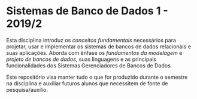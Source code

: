 # Sistemas de Banco de Dados 1 - 2019/2

Esta disciplina introduz os *conceitos fundamentais* necessários para projetar, usar e implementar os sistemas de bancos de dados relacionais e suas aplicações. Aborda com ênfase os *fundamentos da modelagem* e *projeto de bancos de dados*, suas linguagens e as principais funcionalidades dos Sistemas Gerenciadores de Bancos de Dados.

Este repositório visa manter tudo o que for produzido durante o semestre na disciplina e auxiliar futuros alunos que necessitem de fonte de pesquisa/auxílio.
